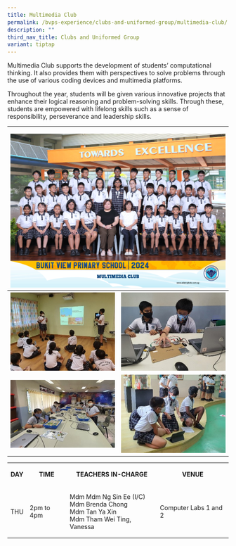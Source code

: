 ```yaml
---
title: Multimedia Club
permalink: /bvps-experience/clubs-and-uniformed-group/multimedia-club/
description: ""
third_nav_title: Clubs and Uniformed Group
variant: tiptap
---
```

<p>Multimedia Club supports the development of students’ computational thinking.
It also provides them with perspectives to solve problems through the use
of various coding devices and multimedia platforms.&nbsp;</p>
<p>Throughout the year, students will be given various innovative projects
that enhance their logical reasoning and problem-solving skills. Through
these, students are empowered with lifelong skills such as a sense of responsibility,
perseverance and leadership skills.</p>
<table style="minWidth: 50px">
<colgroup>
<col>
<col>
</colgroup>
<tbody>
<tr>
<td rowspan="1" colspan="2">
<p></p>
<div class="isomer-image-wrapper">
<img style="width: 100%" height="auto" width="100%" alt="" src="/images/CCE/CCA Formal Group Picture/multimedia_club_1.jpg">
</div>
</td>
</tr>
<tr>
<th rowspan="1" colspan="1">
<div class="isomer-image-wrapper">
<img style="width: 100%" height="auto" width="100%" alt="" src="/images/BVPS%20Experience/Co%20Curricular%20Activities/Clubs%20&amp;%20Uniformed%20Group/MULTIMEDIA%20CLUB/M1.jpg">
</div>
</th>
<th rowspan="1" colspan="1">
<div class="isomer-image-wrapper">
<img style="width: 100%" height="auto" width="100%" alt="" src="/images/BVPS%20Experience/Co%20Curricular%20Activities/Clubs%20&amp;%20Uniformed%20Group/MULTIMEDIA%20CLUB/M2.jpg">
</div>
</th>
</tr>
<tr>
<td rowspan="1" colspan="1">
<div class="isomer-image-wrapper">
<img style="width: 100%" height="auto" width="100%" alt="" src="/images/BVPS%20Experience/Co%20Curricular%20Activities/Clubs%20&amp;%20Uniformed%20Group/MULTIMEDIA%20CLUB/M3.jpg">
</div>
</td>
<td rowspan="1" colspan="1">
<div class="isomer-image-wrapper">
<img style="width: 100%" height="auto" width="100%" alt="" src="/images/BVPS%20Experience/Co%20Curricular%20Activities/Clubs%20&amp;%20Uniformed%20Group/MULTIMEDIA%20CLUB/M4.jpg">
</div>
</td>
</tr>
</tbody>
</table>
<table style="minWidth: 100px">
<colgroup>
<col>
<col>
<col>
<col>
</colgroup>
<tbody>
<tr>
<th rowspan="1" colspan="1">
<p>DAY</p>
</th>
<th rowspan="1" colspan="1">
<p>TIME</p>
</th>
<th rowspan="1" colspan="1">
<p>TEACHERS IN-CHARGE</p>
</th>
<th rowspan="1" colspan="1">
<p>VENUE</p>
</th>
</tr>
<tr>
<td rowspan="1" colspan="1">
<p>THU</p>
</td>
<td rowspan="1" colspan="1">
<p>2pm to 4pm</p>
</td>
<td rowspan="1" colspan="1">
<p>Mdm Mdm Ng Sin Ee (I/C)
<br>Mdm Brenda Chong
<br>Mdm Tan Ya Xin
<br>Mdm Tham Wei Ting, Vanessa
</p></td>
<td rowspan="1" colspan="1">
<p>Computer Labs 1 and 2</p>
</td>
</tr>
</tbody>
</table>
<p></p>